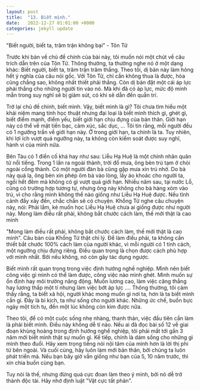 ```yaml
---
layout: post
title:  "13. Biết mình."
date:   2022-12-27 01:01:00 +0000
categories: jekyll update
---
```

"Biết người, biết ta, trăm trận không bại" - Tôn Tử 

Trước khi bàn về chủ đề chính của bài này, tôi muốn nói một chút về câu trích dẫn trên của Tôn Tử. Thông thường, ta thường nghe nó ở một dạng khác: Biết người, biết ta, trăm trận trăm thắng. Theo tôi, dị bản này làm hỏng hết ý nghĩa của câu nói gốc. Với Tôn Tử, chỉ cần không thua là được, hòa cũng chẳng sao, không nhất thiết phải thắng. Còn dị bản đặt một cái áp lực phải thắng cho những người tin vào nó. Mà khi đã có áp lực, mức độ minh mẫn trong suy nghĩ sẽ bị giảm sút, có khi sẽ dẫn đến quẫn trí. 

Trở lại chủ đề chính, biết mình. Vậy, biết mình là gì? Tôi chưa tìm hiểu một khái niệm mang tính học thuật nhưng đại loại là biết mình thích gì, ghét gì, biết điểm mạnh, điểm yếu, biết giới hạn chịu đựng của bản thân. Giới hạn này có thể về mặt tiền bạc, cảm xúc, sắc dục, ... Tôi tin rằng, mỗi người đều có 1 ngưỡng trần về giới hạn này. Ở trong giới hạn, ta chính là ta. Tuy nhiên, khi lợi ích vượt quá ngưỡng này, ta không còn kiểm soát được suy nghĩ, hành vi của mình nữa. 

Bên Tàu có 1 điển cố khá hay như sau: Liễu Hạ Huệ là một chính nhân quân tử nổi tiếng. Trong 1 lần ra ngoài thành, trời đổ mưa, ông bèn trú tạm ở chòi ngoài cổng thành. Có một người đàn bà cũng gặp mưa xin trú nhờ. Do bà này quá lạ, ông bèn xin phép ôm bà vào lòng, lấy áo khoác cho người ta, ngồi hết đêm mà không có gì vượt quá giới hạn. Nhiều năm sau, tại nước Lỗ, cũng có trường hợp tương tự, nhưng ông này không cho bà hàng xóm vào trú, vì cho rằng mình không thể nào giống như Liễu Hạ Huệ được. Nếu tình cảnh đấy xảy đến, chắc chắn sẽ có chuyện. Khổng Tử nghe câu chuyện này, nói: Phải lắm, kẻ muốn học Liễu Hạ Huệ chưa ai giống được như người này. Mong làm điều rất phải, không bắt chước cách làm, thế mới thật là cao minh

"Mong làm điều rất phải, không bắt chước cách làm, thế mới thật là cao minh". Câu bàn của Khổng Tử thật chí lý. Để làm điều phải, ta không cần thiết bắt chước 100% cách làm của người khác, vì mỗi người có 1 tính cách, một ngưỡng chịu đựng riêng. Điều quan trọng là chọn được cách phù hợp với mình nhất. Bởi nếu không, nó còn gây tác dụng ngược. 

Biết mình rất quan trọng trong việc định hướng nghề nghiệp. Mình nên biết công việc gì mình có thể làm được, công việc nào mình ghét. Mình muốn sự ổn định hay môi trường năng động. Muốn lương cao, làm việc căng thẳng hay lương thấp một tí nhưng làm việc bớt áp lực .... Thông thường, tôi cảm thấy rằng, ta biết xã hội, người khác mong muốn gì nơi ta, hơn là ta biết mình cần gì. Đây là bi kịch, ta như sống cho người khác. Những ức chế, buồn bực ngày một tích tụ, đến một lúc không còn kìm được nữa. 

Theo tôi, để có một cuộc sống nhẹ nhàng, thanh thản, việc đầu tiên cần làm là phải biết mình. Điều này không dễ tí nào. Nếu ai đã đọc bài số 12 về giai đoạn khủng hoảng trong định hướng nghề nghiệp, tôi phải mất tới gần 3 năm mới biết mình thật sự muốn gì. Kế tiếp, chính là dám sống cho những gì mình theo đuổi. Hãy xem trọng tiếng nói nội tâm của mình hơn là lời thị phi từ bên ngoài. Và cuối cùng, hãy luôn làm mới bản thân, bởi chúng ta luôn phát triển mà. Nếu bạn bây giờ vẫn giống như bạn của 5, 10 năm trước, thì xin chia buồn cùng bạn. 

Tuy nói là thế, nhưng đừng quá cực đoan làm theo ý mình, bởi nó dễ trở thành độc tài. Hãy nhớ định luật "Vật cực tất phản".
